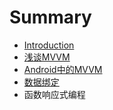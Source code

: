 # Summary

* [Introduction](README.md)
* [浅谈MVVM](chapter1/qian_tan_mvvm.md)
* [Android中的MVVM](chapter1/android_zhong_de_mvvm.md)
* [数据绑定](chapter2/shu_ju_bang_ding.md)
* 函数响应式编程

